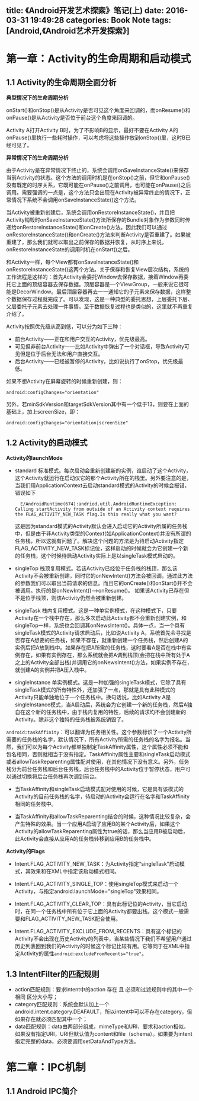 title: 《Android开发艺术探索》笔记(上)
date: 2016-03-31 19:49:28
categories: Book Note
tags: [Android,《Android艺术开发探索》]
---
第一章：Activity的生命周期和启动模式
=======

1.1 Activity的生命周期全面分析
--------

**典型情况下的生命周期分析**

onStart()和onStop()是从Activity是否可见这个角度来回调的，而onResume()和onPause()是从Activity是否位于前台这个角度来回调的。

Activity A打开Activity B时，为了不影响B的显示，最好不要在Activity A的onPause()里执行一些耗时操作，可以考虑将这些操作放到onStop()里，这时B已经可见了。

**异常情况下的生命周期分析**

由于Activity是在异常情况下终止的，系统会调用onSaveInstanceState()来保存当前Activity的状态。这个方法的调用时机是在onStop()之前，但它和onPause()没有既定的时序关系，它既可能在onPause()之前调用，也可能在onPause()之后调用。需要强调的一点是，这个方法只会出现在Activity被异常终止的情况下，正常情况下系统不会调用onSaveInstanceState()这个方法。

当Activity被重新创建后，系统会调用onRestoreInstanceState()，并且把Activity销毁时onSaveInstanceState()方法所保存的Bundle对象作为参数同时传递给onRestoreInstanceState()和onCreate()方法。因此我们可以通过onRestoreInstanceState()和onCreate()方法来判断Activity是否重建了。如果被重建了，那么我们就可以取出之前保存的数据并恢复，从时序上来说，onRestoreInstanceState的调用时机在onStart()之后。

和Activity一样，每个View都有onSaveInstanceState()和onRestoreInstanceState()这两个方法。关于保存和恢复View层次结构，系统的工作流程是这样的：首先Activity会委托Window去保存数据，接着Window再委托它上面的顶级容器去保存数据。顶层容器是一个ViewGroup，一般来说它很可能是DecorWindow。最后顶层容器再去一一通知它的子元素来保存数据，这样整个数据保存过程就完成了。可以发现，这是一种典型的委托思想，上层委托下层、父层委托子元素去处理一件事情。至于数据恢复过程也是类似的，这里就不再重复介绍了。

Activity按照优先级从高到低，可以分为如下三种：

* 前台Activity——正在和用户交互的Activity，优先级最高。
* 可见但非前台Activity——比如Activity中弹出了一个对话框，导致Activity可见但是位于后台无法和用户直接交互。
* 后台Activity——已经被暂停的Activity，比如说执行了onStop，优先级最低。

如果不想Activity在屏幕旋转的时候重新创建，则：
	
	android:configChanges="orientation"

另外，若minSdkVersion和targetSdkVersion其中有一个低于13，则要在上面的基础上，加上screenSize，即：

	android:configChanges="orientation|screenSize"

1.2 Activity的启动模式
--------
**Activity的launchMode**

* standard 标准模式。每次启动会重新创建新的实例，谁启动了这个Activity，这个Activity就运行在启动仪它的那个Activity所在的栈里。另外要注意的是，当我们用ApplicationContext去启动standard模式的Activity的时候会报错，错误如下

		E/AndroidRuntime(674):andriod.util.AndroidRuntimeException: Calling startActivity from outside of an Activity context requires the FLAG_ACTIVITY_NEW_TASK flag.Is this really what you want?

	这是因为standard模式的Activity默认会进入启动它的Activity所属的任务栈中，但是由于非Activity类型的Context(如ApplicationContext)并没有所谓的任务栈，所以这就有问题了。解决这个问题的方法是为待启动Activity指定FLAG\_ACTIVITY\_NEW\_TASK标记位，这样启动的时候就会为它创建一个新的任务栈，这个时候待启动Activity实际上是以singleTask模式启动的。

* singleTop 栈顶复用模式。若该Activity已经位于任务栈的栈顶，那么该Activity不会被重新创建，同时它的onNewIntent()方法会被回调，通过此方法的参数我们可以取出当前请求的信息。而且它的onCreate()和onStart()并不会被调用。执行的是onNewIntent()-->onResume()。 如果该Activity已存在但不是位于栈顶，则该Activity仍然会被重新创建。

* singleTask 栈内复用模式。这是一种单实例模式，在这种模式下，只要Activity在一个栈中存在，那么多次启动此Activity都不会重新创建实例，和singleTop一样，系统也会回调其onNewsIntent()。具体一点，当一个具有singleTask模式的Activity请求启动后，比如说Activity A，系统首先会寻找是否存在A想要的任务栈，如果不存在，就重新创建一个任务栈，然后创建A的实例后把A放到栈中。如果存在把A所需的任务栈，这时要看A是否在栈中有实例存在，如果有实例存在，那么系统就会把A调到栈顶(会把在栈中所有处于A之上的Activity全部出栈)并调用它的onNewsIntent()方法，如果实例不存在，就创建A的实例并把A压入栈中。

* singleInstance 单实例模式。这是一种加强的singleTask模式，它除了具有singleTask模式的所有特性外，还加强了一点，那就是具有此种模式的Activity只能单独地位于一个任务栈中。换句话说，比如Activity A是singleInstance模式，当A启动后，系统会为它创建一个新的任务栈，然后A独自在这个新的任务栈中，由于栈内复用的特性，后续的请求均不会创建新的Activity。除非这个独特的任务栈被系统销毁了。

`android:taskAffinity`：可以翻译为任务相关性。这个参数标识了一个Activity所需要的任务栈的名字，默认情况下，所有Activity所需的任务栈的名字为报名。当然，我们可以为每个Activity都单独制定TaskAffinity属性，这个属性必须不能和包名相同，否则就相当于没有指定。TaskAffinity属性主要和singleTask启动模式或者allowTaskReparenting属性配对使用，在其他情况下没有意义。另外，任务栈分为前台任务栈和后台任务栈，后台任务栈中的Activity位于暂停状态，用户可以通过切换将后台任务栈再次调到前台。

* 当TaskAffinity和singleTask启动模式配对使用的时候，它是具有该模式的Activity的目前任务栈的名字，待启动的Activity会运行在名字和TaskAffinity相同的任务栈中。

* 当TaskAffinity和allowTaskReparenting结合的时候，这种情况比较复杂，会产生特殊的效果。当一个应用A启动了应用B的某个Activity后，如果这个Activity的allowTaskReparenting属性为true的话，那么当应用B被启动后，此Activity会直接从应用A的任务栈转移到应用B的任务栈中。

**Activity的Flags**

* Intent.FLAG\_ACTIVITY\_NEW\_TASK：为Activity指定“singleTask”启动模式，其效果和在XML中指定该启动模式相同。

* Intent.FLAG\_ACTIVITY\_SINGLE\_TOP：使用singleTop模式来启动一个Activity，与指定android:launchMode="singleTop"效果相同。

* Intent.FLAG\_ACTIVITY\_CLEAR\_TOP：具有此标记位的Activity，当它启动时，在同一个任务栈中所有位于它上面的Activity都要出栈。这个模式一般需要和FLAG\_ACTIVITY\_NEW\_TASK配合使用。

* Intent.FLAG_ACTIVITY\_EXCLUDE\_FROM\_RECENTS：具有这个标记的Activity不会出现在历史Activity的列表中，当某些情况下我们不希望用户通过历史列表回到我们的Activity的时候这个标记比较有用。它等同于在XML中指定Activity的属性`android:excludeFromRecents="true"`。

1.3 IntentFilter的匹配规则
--------
* action匹配规则：要求intent中的action 存在 且 必须和过滤规则中的其中一个相同 区分大小写；
* category匹配规则：系统会默认加上一个android.intent.category.DEAFAULT，所以intent中可以不存在category，但如果存在就必须匹配其中一个；
* data匹配规则：data由两部分组成，mimeType和URI，要求和action相似。如果没有指定URI，URI但默认值为content和file（schema）。如果要为intent指定完整的data，必须要调用setDataAndType方法。

第二章：IPC机制
=======

1.1 Android IPC简介
--------
